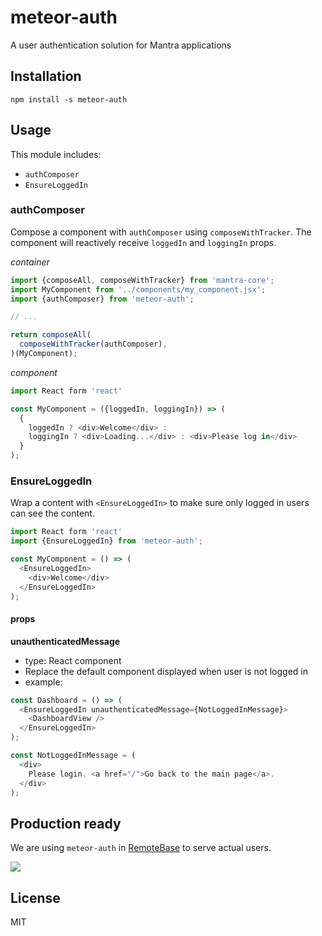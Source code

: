 # meteor-auth

A user authentication solution for Mantra applications


## Installation

    npm install -s meteor-auth


## Usage

This module includes:

* `authComposer`
* `EnsureLoggedIn`


### authComposer

Compose a component with `authComposer` using `composeWithTracker`. The
component will reactively receive `loggedIn` and `loggingIn` props.

*container*

```js
import {composeAll, composeWithTracker} from 'mantra-core';
import MyComponent from '../components/my_component.jsx';
import {authComposer} from 'meteor-auth';

// ...

return composeAll(
  composeWithTracker(authComposer),
)(MyComponent);
```

*component*

```js
import React form 'react'

const MyComponent = ({loggedIn, loggingIn}) => (
  {
    loggedIn ? <div>Welcome</div> :
    loggingIn ? <div>Loading...</div> : <div>Please log in</div>
  }
);
```

### EnsureLoggedIn

Wrap a content with `<EnsureLoggedIn>` to make sure only logged in users can
see the content.

```js
import React form 'react'
import {EnsureLoggedIn} from 'meteor-auth';

const MyComponent = () => (
  <EnsureLoggedIn>
    <div>Welcome</div>
  </EnsureLoggedIn>
);
```

#### props

**unauthenticatedMessage**

* type: React component
* Replace the default component displayed when user is not logged in
* example:

```js
const Dashboard = () => (
  <EnsureLoggedIn unauthenticatedMessage={NotLoggedInMessage}>
    <DashboardView />
  </EnsureLoggedIn>
);

const NotLoggedInMessage = (
  <div>
    Please login. <a href="/">Go back to the main page</a>.
  </div>
);
```

## Production ready

We are using `meteor-auth` in [RemoteBase](https://remotebase.io) to serve
actual users.

![](https://cldup.com/QUydmNJ7Ea.gif)


## License

MIT
